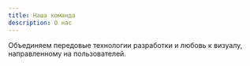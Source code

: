 ```yaml
---
title: Наша команда
description: О нас
---
```


Объединяем передовые технологии разработки и любовь к визуалу, направленному на пользователей.
